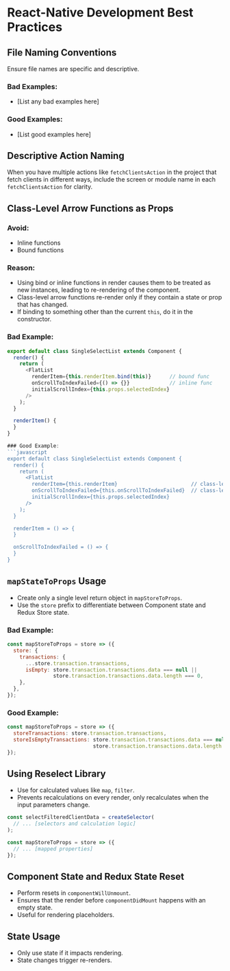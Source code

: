 # React-Native Development Best Practices

## File Naming Conventions
Ensure file names are specific and descriptive.

### Bad Examples:
* [List any bad examples here]

### Good Examples:
* [List good examples here]

## Descriptive Action Naming
When you have multiple actions like `fetchClientsAction` in the project that fetch clients in different ways, include the screen or module name in each `fetchClientsAction` for clarity.

## Class-Level Arrow Functions as Props

### Avoid:
* Inline functions
* Bound functions

### Reason:
- Using bind or inline functions in render causes them to be treated as new instances, leading to re-rendering of the component. 
- Class-level arrow functions re-render only if they contain a state or prop that has changed.
- If binding to something other than the current `this`, do it in the constructor.

### Bad Example:
```javascript
export default class SingleSelectList extends Component {
  render() {
    return (
      <FlatList
        renderItem={this.renderItem.bind(this)}      // bound func
        onScrollToIndexFailed={() => {}}             // inline func
        initialScrollIndex={this.props.selectedIndex}
      />
    );
  }

  renderItem() {
  }
}

### Good Example:
```javascript
export default class SingleSelectList extends Component {
  render() {
    return (
      <FlatList
        renderItem={this.renderItem}                        // class-level arrow function
        onScrollToIndexFailed={this.onScrollToIndexFailed}  // class-level arrow function
        initialScrollIndex={this.props.selectedIndex}
      />
    );
  }

  renderItem = () => {
  }

  onScrollToIndexFailed = () => {
  }
}
```

## `mapStateToProps` Usage

* Create only a single level return object in `mapStoreToProps`.
* Use the `store` prefix to differentiate between Component state and Redux Store state.

### Bad Example:
```javascript
const mapStoreToProps = store => ({
  store: {
    transactions: {
      ...store.transaction.transactions,
      isEmpty: store.transaction.transactions.data === null ||
               store.transaction.transactions.data.length === 0,
    },
  },
});
```

### Good Example:
```javascript
const mapStoreToProps = store => ({
  storeTransactions: store.transaction.transactions,
  storeIsEmptyTransactions: store.transaction.transactions.data === null ||
                            store.transaction.transactions.data.length === 0,
});
```

## Using Reselect Library

* Use for calculated values like `map`, `filter`.
* Prevents recalculations on every render, only recalculates when the input parameters change.

```javascript
const selectFilteredClientData = createSelector(
  // ... [selectors and calculation logic]
);

const mapStoreToProps = store => ({
  // ... [mapped properties]
});
```

## Component State and Redux State Reset

* Perform resets in `componentWillUnmount`.
* Ensures that the render before `componentDidMount` happens with an empty state.
* Useful for rendering placeholders.

## State Usage

* Only use state if it impacts rendering.
* State changes trigger re-renders.
